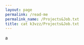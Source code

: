 ```yaml
---
layout: page
permalink: /read-me
permalink_name: /Projects&Job.txt
title: cat k3vzz/Projects&Job.txt
---
```


a
